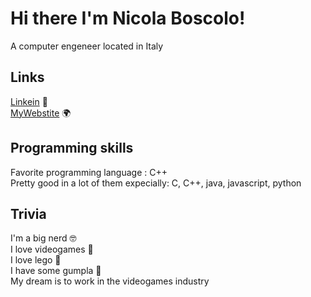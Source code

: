 # Hi there I'm Nicola Boscolo!

A computer engeneer located in Italy

## Links
[Linkein](https://www.linkedin.com/in/nicola-boscolo-cegion-732769152/) 👔  
[MyWebstite](https://www.nikbc.tech) 🌍

## Programming skills

Favorite programming language : C++  
Pretty good in a lot of them expecially: C, C++, java, javascript, python

## Trivia

I'm a big nerd 🤓  
I love videogames 👾  
I love lego 🧱  
I have some gumpla 🤖  
My dream is to work in the videogames industry
